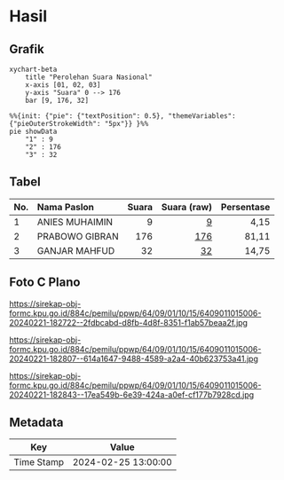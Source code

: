 # Hasil

## Grafik

```mermaid
xychart-beta
    title "Perolehan Suara Nasional"
    x-axis [01, 02, 03]
    y-axis "Suara" 0 --> 176
    bar [9, 176, 32]
```

```mermaid
%%{init: {"pie": {"textPosition": 0.5}, "themeVariables": {"pieOuterStrokeWidth": "5px"}} }%%
pie showData
    "1" : 9
    "2" : 176
    "3" : 32
```

## Tabel

| No. | Nama Paslon    | Suara | Suara (raw) | Persentase |
|:--- |:-------------- | -----:| -----------:| ----------:|
| 1   | ANIES MUHAIMIN | 9     | [9][p-1]    | 4,15       |
| 2   | PRABOWO GIBRAN | 176   | [176][p-2]  | 81,11      |
| 3   | GANJAR MAHFUD  | 32    | [32][p-3]   | 14,75      |


[p-1]: https://github.com/gigit-pemilu/pemilu-2024/blob/main/pilpres/hitung-suara/sub/64-kalimantan-timur/sub/09-penajam-paser-utara/sub/01-penajam/sub/1015-sepan/sub/006-tps/sub/paslon-1.txt
[p-2]: https://github.com/gigit-pemilu/pemilu-2024/blob/main/pilpres/hitung-suara/sub/64-kalimantan-timur/sub/09-penajam-paser-utara/sub/01-penajam/sub/1015-sepan/sub/006-tps/sub/paslon-2.txt
[p-3]: https://github.com/gigit-pemilu/pemilu-2024/blob/main/pilpres/hitung-suara/sub/64-kalimantan-timur/sub/09-penajam-paser-utara/sub/01-penajam/sub/1015-sepan/sub/006-tps/sub/paslon-3.txt

## Foto C Plano

https://sirekap-obj-formc.kpu.go.id/884c/pemilu/ppwp/64/09/01/10/15/6409011015006-20240221-182722--2fdbcabd-d8fb-4d8f-8351-f1ab57beaa2f.jpg

https://sirekap-obj-formc.kpu.go.id/884c/pemilu/ppwp/64/09/01/10/15/6409011015006-20240221-182807--614a1647-9488-4589-a2a4-40b623753a41.jpg

https://sirekap-obj-formc.kpu.go.id/884c/pemilu/ppwp/64/09/01/10/15/6409011015006-20240221-182843--17ea549b-6e39-424a-a0ef-cf177b7928cd.jpg


## Metadata

| Key        | Value               |
| ---------- | ------------------- |
| Time Stamp | 2024-02-25 13:00:00 |



